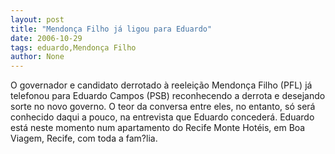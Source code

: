 ```yaml
---
layout: post
title: "Mendonça Filho já ligou para Eduardo"
date: 2006-10-29
tags: eduardo,Mendonça Filho
author: None
---
```

O governador e candidato derrotado à reeleição Mendonça Filho (PFL) já telefonou para Eduardo Campos (PSB) reconhecendo a derrota e desejando sorte no novo governo.
O teor da conversa entre eles, no entanto, só será conhecido daqui a pouco, na entrevista que Eduardo concederá.
Eduardo está neste momento num apartamento do Recife Monte Hotéis, em Boa Viagem, Recife, com toda a fam?lia. 